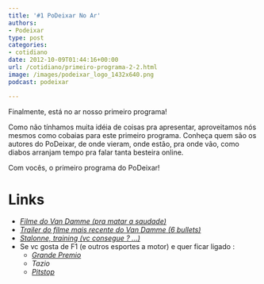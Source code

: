 ```yaml
---
title: '#1 PoDeixar No Ar'
authors:
- Podeixar
type: post
categories:
- cotidiano
date: 2012-10-09T01:44:16+00:00
url: /cotidiano/primeiro-programa-2-2.html
image: /images/podeixar_logo_1432x640.png
podcast: podeixar

---
```

Finalmente, está no ar nosso primeiro programa!

Como não tínhamos muita idéia de coisas pra apresentar, aproveitamos nós mesmos como cobaias para este primeiro programa. Conheça quem são os autores do PoDeixar, de onde vieram, onde estão, pra onde vão, como diabos arranjam tempo pra falar tanta besteira online.

Com vocês, o primeiro programa do PoDeixar!

# Links

  * _<a href="https://www.youtube.com/watch?v=HQjMkivMm4Q" target="_blank">Filme do Van Damme (pra matar a saudade)</a>_
  * _<a href="https://www.youtube.com/watch?v=3IzOu49gCsI" target="_blank">Trailer do filme mais recente do Van Damme (6 bullets)</a>_
  * _<a href="https://www.youtube.com/watch?v=3gKxp02YNBw" target="_blank">Stalonne, training (vc consegue ? &#8230;)</a>_
  * Se vc gosta de F1 (e outros esportes a motor) e quer ficar ligado :
      * <a href="http://www.grandepremio.com.br" target="_blank"><em>Grande Premio</em></a>
      * _Tazio_
      * <a href="http://fabioseixas.folha.blog.uol.com.br/" target="_blank"><em>Pitstop</em></a>
